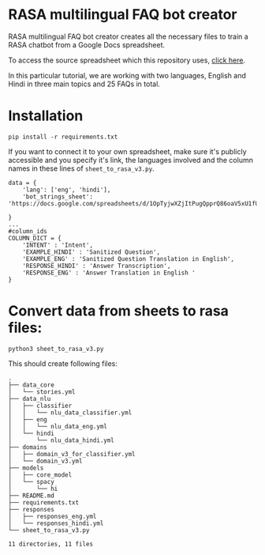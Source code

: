 # RASA multilingual FAQ bot creator

RASA multilingual FAQ bot creator creates all the necessary files to train a RASA chatbot from a Google Docs spreadsheet. 

To access the source spreadsheet which this repository uses, [click here](https://docs.google.com/spreadsheets/d/1OpTyjwXZjItPugQpprQ86oaV5xU1fUS0A_QELrQMg5U/edit#gid=1991829780). 

In this particular tutorial, we are working with two languages, English and Hindi in three main topics and 25 FAQs in total. 


# Installation

```
pip install -r requirements.txt
```

If you want to connect it to your own spreadsheet, make sure it's publicly accessible and you specify it's link, the languages involved and the column names in these lines of `sheet_to_rasa_v3.py`.

```
data = {
    'lang': ['eng', 'hindi'],
    'bot_strings_sheet': 'https://docs.google.com/spreadsheets/d/1OpTyjwXZjItPugQpprQ86oaV5xU1fUS0A_QELrQMg5U/edit#gid=1133259128'
    
}
...
#column_ids
COLUMN_DICT = {
    'INTENT' : 'Intent',
    'EXAMPLE_HINDI' : 'Sanitized Question',
    'EXAMPLE_ENG' : 'Sanitized Question Translation in English',
    'RESPONSE_HINDI' : 'Answer Transcription',
    'RESPONSE_ENG' : 'Answer Translation in English '
}

```

# Convert data from sheets to rasa files:
```
python3 sheet_to_rasa_v3.py
```

This should create following files:
```
.
├── data_core
│   └── stories.yml
├── data_nlu
│   ├── classifier
│   │   └── nlu_data_classifier.yml
│   ├── eng
│   │   └── nlu_data_eng.yml
│   └── hindi
│       └── nlu_data_hindi.yml
├── domains
│   ├── domain_v3_for_classifier.yml
│   └── domain_v3.yml
├── models
│   ├── core_model
│   └── spacy
│       └── hi
├── README.md
├── requirements.txt
├── responses
│   ├── responses_eng.yml
│   └── responses_hindi.yml
└── sheet_to_rasa_v3.py

11 directories, 11 files
```